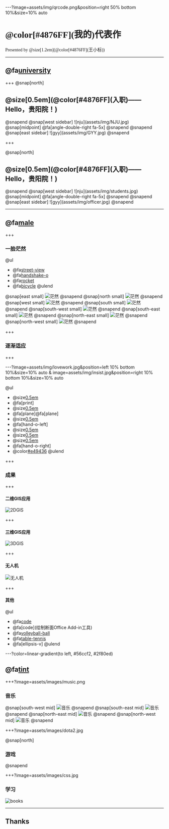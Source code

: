 ---?image=assets/img/qrcode.png&position=right 50% bottom 10%&size=10% auto
<h1 style="font-family:'Microsoft YaHei';">@color[#4876FF](我的)代表作</h1> 
<p style="font-family:'Microsoft YaHei';">Presented by @size[1.2em](@color[#4876FF](王小标))</p>

---
## @fa[university](入职)
+++
@snap[north]
<h2>@size[0.5em](@color[#4876FF](入职)——Hello，贵阳院！)</h2>
@snapend
@snap[west sidebar]
![nju](assets/img/NJU.jpg)
@snap[midpoint]
@fa[angle-double-right fa-5x]
@snapend
@snapend
@snap[east sidebar]
![gyy](assets/img/GYY.jpg)
@snapend

+++

@snap[north]
<h2>@size[0.5em](@color[#4876FF](入职)——Hello，贵阳院！)</h2>
@snapend
@snap[west sidebar]
![nju](assets/img/students.jpg)
@snap[midpoint]
@fa[angle-double-right fa-5x]
@snapend
@snapend
@snap[east sidebar]
![gyy](assets/img/officer.jpg)
@snapend

---

## @fa[male](工作)

+++

### 一脸茫然
@ul
- @fa[street-view](新环境)
- @fa[handshake-o](**新人际关系**)
- @fa[rocket](新技术)
- @fa[bicycle](新领域)
@ulend

@snap[east small]
![茫然](assets/img/2.jpg)
@snapend
@snap[north small]
![茫然](assets/img/4.jpg)
@snapend
@snap[west small]
![茫然](assets/img/6.jpg)
@snapend
@snap[south small]
![茫然](assets/img/8.jpg)
@snapend
@snap[south-west small]
![茫然](assets/img/7.jpg)
@snapend
@snap[south-east small]
![茫然](assets/img/1.jpg)
@snapend
@snap[north-east small]
![茫然](assets/img/3.jpg)
@snapend
@snap[north-west small]
![茫然](assets/img/5.jpg)
@snapend

+++

### 逐渐适应

+++

---?image=assets/img/lovework.jpg&position=left 10% bottom 10%&size=10% auto & image=assets/img/insist.jpg&position=right 10% bottom 10%&size=10% auto

@ul
- @size[0.5em](把项目资料打印装订好。)
- @fa[print]
- @size[0.5em](跟四个飞手一起去飞一下飞机。)
- @fa[plane]@fa[plane]
- @size[0.5em](日常简单的生产任务还是比较容易适应的。)
- @fa[hand-o-left]
- @size[0.5em](现在你对生产任务有一定了解啦。)
- @size[0.5em](你和黄瑞负责一下观山湖区三调监理项目。)
- @size[0.5em](你负责一下松桃“两区”划定项目。)
- @fa[hand-o-right]
- @color[#e49436](好吧，其实，我也不知道怎么适应的)
@ulend

+++

### 成果

+++

#### 二维GIS应用
![2DGIS](assets/images/2DGIS1.png)

+++

#### 三维GIS应用
![3DGIS](assets/images/3DGIS.png)

+++ 

#### 无人机
![无人机](assets/images/huaxi3D.jpg)

+++

#### 其他

@ul
- @fa[code](标准GDB数据合并工具)<br>
- @fa[code](绘制断面Office Add-in工具)
- @fa[volleyball-ball](气排球)
- @fa[table-tennis](乒乓球(裁判))
- @fa[ellipsis-v]
@ulend

---?color=linear-gradient(to left, #56ccf2, #2f80ed)

## @fa[tint](生活)

+++?image=assets/images/music.png

### 音乐

@snap[south-west mid]
![音乐](assets/images/worldend.jpg)
@snapend
@snap[south-east mid]
![音乐](assets/images/youthsociety.jpg)
@snapend
@snap[north-east mid]
![音乐](assets/images/sun.jpg)
@snapend
@snap[north-west mid]
![音乐](assets/images/cat.png)
@snapend

+++?image=assets/images/dota2.jpg

@snap[north]
<h3>游戏</h3>
@snapend

+++?image=assets/images/css.jpg

### 学习

![books](assets/images/books.png)

---

## Thanks